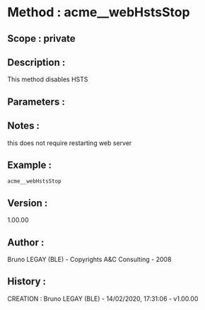 ﻿# **Method :** acme__webHstsStop## **Scope :** private## **Description :** This method disables HSTS## **Parameters :** ## **Notes :** this does not require restarting web server## **Example :** ```acme__webHstsStop```## **Version :** 1.00.00## **Author :** Bruno LEGAY (BLE) - Copyrights A&C Consulting - 2008## **History :**  CREATION : Bruno LEGAY (BLE) - 14/02/2020, 17:31:06 - v1.00.00